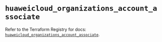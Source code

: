 # `huaweicloud_organizations_account_associate`

Refer to the Terraform Registry for docs: [`huaweicloud_organizations_account_associate`](https://registry.terraform.io/providers/huaweicloud/huaweicloud/1.71.1/docs/resources/organizations_account_associate).
